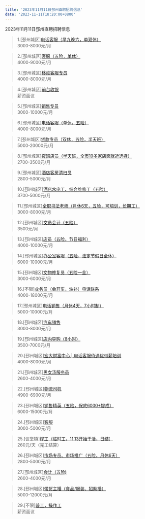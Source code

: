 ```yaml
---
title: '2023年11月11日邳州直聘招聘信息'
date: '2023-11-11T18:20:00+0800'
---
```

2023年11月11日邳州直聘招聘信息
<!--more-->
>1.[邳州城区][电话客服（早九晚六，单双休）](https://www.pizhouzhipin.com/job/30449)<br>
>3000-8000元/月

>2.[邳州城区][客服（五险，单休）](https://www.pizhouzhipin.com/job/30882)<br>
>4000-9000元/月

>3.[邳州城区][移动客服专员](https://www.pizhouzhipin.com/job/30488)<br>
>4000-8000元/月

>4.[邳州城区][前台收银](https://www.pizhouzhipin.com/job/25414)<br>
>薪资面议

>5.[邳州城区][销售专员](https://www.pizhouzhipin.com/job/31127)<br>
>3000-10000元/月

>6.[邳州城区][电话客服（单休，五险）](https://www.pizhouzhipin.com/job/26059)<br>
>4000-8000元/月

>7.[邳州城区][贷款专员（双休，五险，半天班）](https://www.pizhouzhipin.com/job/30849)<br>
>5000-20000元/月

>8.[邳州城区][夜班店员（半天班，全市10多家店面就近选择）](https://www.pizhouzhipin.com/job/26174)<br>
>2700-3500元/月

>9.[邳州城区][酒店客房清扫员](https://www.pizhouzhipin.com/job/32047)<br>
>2800-5000元/月

>10.[邳州城区][酒店水电工、综合维修工（五险）](https://www.pizhouzhipin.com/job/26136)<br>
>3700-5000元/月

>11.[邳州城区][全职书法老师（月休6天，五险，可培训，长期工）](https://www.pizhouzhipin.com/job/27722)<br>
>3000-8000元/月

>12.[邳州城区][文员会计（五险）](https://www.pizhouzhipin.com/job/20120)<br>
>3500元/月

>13.[邳州城区][店员（五险，节日福利）](https://www.pizhouzhipin.com/job/30380)<br>
>4000-10000元/月

>14.[邳州城区][办公室客服（五险，法定节假日全休）](https://www.pizhouzhipin.com/job/30881)<br>
>6000-10000元/月

>15.[邳州城区][文物修复员（五险一金）](https://www.pizhouzhipin.com/job/25185)<br>
>3000-6000元/月

>16.[不限][业务员（会开车，油补）电话联系](https://www.pizhouzhipin.com/job/31227)<br>
>4000-18000元/月

>17.[邳州城区][电话销售（月休4天，7小时制）](https://www.pizhouzhipin.com/job/31728)<br>
>5000-10000元/月

>18.[邳州城区][汽车销售](https://www.pizhouzhipin.com/job/31992)<br>
>3000-8000元/月

>19.[邳州城区][店内导购（8小时）](https://www.pizhouzhipin.com/job/19771)<br>
>3500-7000元/月

>20.[邳州城区][宏大财富中心 | 电话客服待遇优带薪培训](https://www.pizhouzhipin.com/job/23067)<br>
>4000-8000元/月

>21.[邳州城区][男女汤服务员](https://www.pizhouzhipin.com/job/31639)<br>
>2600-4000元/月

>22.[邳州城区][物流司机](https://www.pizhouzhipin.com/job/30769)<br>
>4900-6900元/月

>23.[邳州城区][销售精英（五险，保底6000+提成）](https://www.pizhouzhipin.com/job/6895)<br>
>6000-15000元/月

>24.[邳州城区][客服](https://www.pizhouzhipin.com/job/26633)<br>
>3000-5000元/月

>25.[议堂镇][焊工（临时工，11.13开始干活，日结）](https://www.pizhouzhipin.com/job/22459)<br>
>260元/天（完工结算）

>26.[邳州城区][市场专员、市场推广（五险，月休6天）](https://www.pizhouzhipin.com/job/31033)<br>
>2800-5000元/月

>27.[邳州城区][会计（五险)](https://www.pizhouzhipin.com/job/32018)<br>
>2600-4000元/月

>28.[邳州城区][带货主播（食品/服装、招助播）](https://www.pizhouzhipin.com/job/30712)<br>
>5000-12000元/月

>29.[不限][普工，操作工](https://www.pizhouzhipin.com/job/32023)<br>
>薪资面议

